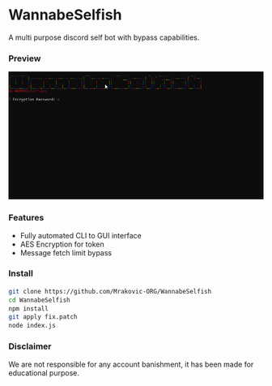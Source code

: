 # WannabeSelfish
A multi purpose discord self bot with bypass capabilities.

### Preview
![preview](images/preview.gif)

### Features
- Fully automated CLI to GUI interface
- AES Encryption for token
- Message fetch limit bypass

### Install
```sh
git clone https://github.com/Mrakovic-ORG/WannabeSelfish
cd WannabeSelfish
npm install
git apply fix.patch
node index.js
```
### Disclaimer
We are not responsible for any account banishment, it has been made for educational purpose.